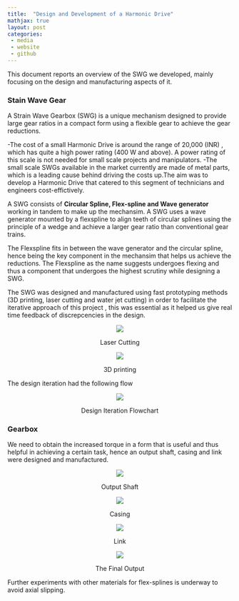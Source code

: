 ```yaml
---
title:  "Design and Development of a Harmonic Drive"
mathjax: true
layout: post
categories: 
 - media
 - website
 - github
---
```


This document reports an overview of the SWG we developed, mainly focusing on the design and manufacturing aspects of it.

### Stain Wave Gear

A Strain Wave Gearbox (SWG) is a unique mechanism designed to provide large gear ratios in a compact form using a flexible gear to achieve the gear reductions. 

-The cost of a small Harmonic Drive is around the range of 20,000 (INR) , which has quite a high power rating (400 W and above). A power rating of this scale is not needed for small scale projects and manipulators.
-The small scale SWGs available in the market currently are made of metal parts, which is a leading cause behind driving the costs up.The aim was to develop a Harmonic Drive that catered to this segment of technicians and engineers cost-effictively.

A SWG consists of **Circular Spline, Flex-spline and Wave generator** working in tandem to make up the mechansim.
A SWG uses a wave generator mounted by a flexspline to align teeth of circular splines using the principle of a wedge and achieve a larger gear ratio than conventional gear trains. 

The Flexspline fits in between the wave generator and the circular spline, hence being the key component in the mechansim that helps us achieve the reductions. 
The Flexspline as the name suggests undergoes flexing and thus a component that undergoes the highest scrutiny while designing a SWG. 

The SWG was designed and manufactured using fast prototyping methods (3D printing, laser cutting and water jet cutting) in order to facilitate the iterative approach of this project , this was essential as it helped us give real time feedback of discrepcencies in the design.


<p align="center">
  <img src="https://user-images.githubusercontent.com/89920387/211235098-88df8d28-9b08-4907-a2e3-657fd2336c1c.png" />
</p>

<p align="center">
 Laser Cutting
</p>



<p align="center">
  <img src="https://user-images.githubusercontent.com/89920387/211235177-ae8dca5c-2c94-4c33-aa73-5250e7690aaf.png" />
</p>

<p align="center">
 3D printing
</p>




 The design iteration had the following flow 
 
 <p align="center">
  <img src="https://user-images.githubusercontent.com/89920387/211234804-63677c22-2c9b-41e5-89f8-416dd218ce1f.png" />
</p>

<p align="center">
Design Iteration Flowchart
</p>

 
 ### Gearbox
 
We need to obtain the increased torque in a form that is useful and thus helpful in achieving a certain task, hence an output shaft, casing and link were designed and manufactured.

 <p align="center">                                                                                                             
  <img src="https://user-images.githubusercontent.com/89920387/211239107-05581806-6ac4-436d-998a-3020b85fcdf5.png" />
</p>

<p align="center">
 Output Shaft
</p>

 <p align="center">
  <img src="https://user-images.githubusercontent.com/89920387/211239367-cef84420-dc33-4cd3-b325-c4c1f78d43c6.png" />
</p>

<p align="center">
 Casing
</p>

<p align="center">
  <img src="https://user-images.githubusercontent.com/89920387/211239468-ff1f0887-7eab-4442-adb4-bd63555151fe.png" />
</p>

<p align="center">
 Link
</p>


<p align="center">
  <img src="https://user-images.githubusercontent.com/89920387/211242312-1a37467c-39ce-4dba-af9a-677daed50e2a.png" />
</p>

<p align="center">
 The Final Output 
</p>




Further experiments with other materials for flex-splines is underway to avoid axial slipping.




 
 
 






